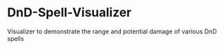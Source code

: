 # DnD-Spell-Visualizer
Visualizer to demonstrate the range and potential damage of various DnD spells
